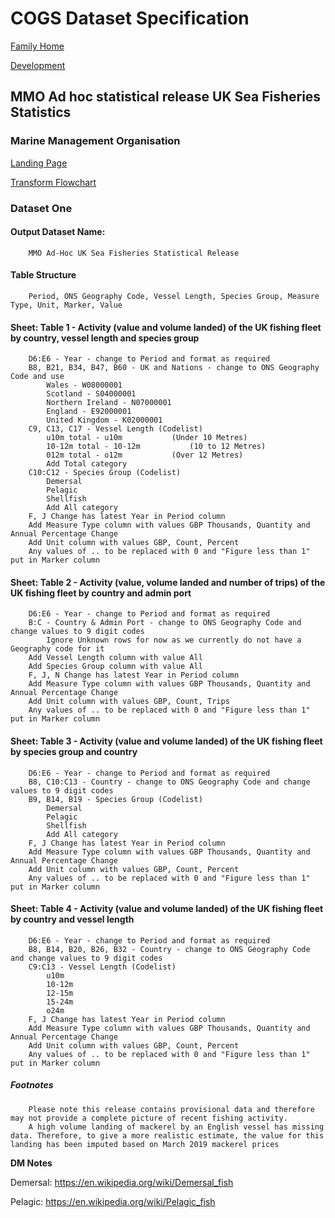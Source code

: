 # COGS Dataset Specification

[Family Home](https://gss-cogs.github.io/family-covid-19/datasets/specmenu.html)

[Development](https://gss-cogs.github.io/family-covid-19/datasets/index.html)

## MMO Ad hoc statistical release UK Sea Fisheries Statistics 

### Marine Management Organisation

[Landing Page](https://www.gov.uk/government/collections/ad-hoc-statistical-releases-sea-fisheries-statistics)

[Transform Flowchart](https://gss-cogs.github.io/family-covid-19/datasets/specflowcharts.html?MMO-Ad-hoc-statistical-release-UK-Sea-Fisheries-Statistics/flowchart.ttl)

### Dataset One

#### Output Dataset Name:

		MMO Ad-Hoc UK Sea Fisheries Statistical Release

#### Table Structure

		Period, ONS Geography Code, Vessel Length, Species Group, Measure Type, Unit, Marker, Value

#### Sheet: Table 1 - Activity (value and volume landed) of the UK fishing fleet by country, vessel length and species group

		D6:E6 - Year - change to Period and format as required
		B8, B21, B34, B47, B60 - UK and Nations - change to ONS Geography Code and use 
			Wales - W08000001
			Scotland - S04000001
			Northern Ireland - N07000001
			England - E92000001
			United Kingdom - K02000001
		C9, C13, C17 - Vessel Length (Codelist)
			u10m total - u10m			(Under 10 Metres)
			10-12m total - 10-12m			(10 to 12 Metres)
			012m total - o12m			(Over 12 Metres)
			Add Total category
		C10:C12 - Species Group (Codelist)
			Demersal
			Pelagic
			Shellfish
			Add All category	
		F, J Change has latest Year in Period column
		Add Measure Type column with values GBP Thousands, Quantity and Annual Percentage Change
		Add Unit column with values GBP, Count, Percent
		Any values of .. to be replaced with 0 and "Figure less than 1" put in Marker column

#### Sheet: Table 2 - Activity (value, volume landed and number of trips) of the UK fishing fleet by country and admin port

		D6:E6 - Year - change to Period and format as required
		B:C - Country & Admin Port - change to ONS Geography Code and change values to 9 digit codes
			Ignore Unknown rows for now as we currently do not have a Geography code for it
		Add Vessel Length column with value All
		Add Species Group column with value All
		F, J, N Change has latest Year in Period column
		Add Measure Type column with values GBP Thousands, Quantity and Annual Percentage Change
		Add Unit column with values GBP, Count, Trips
		Any values of .. to be replaced with 0 and "Figure less than 1" put in Marker column

#### Sheet: Table 3 - Activity (value and volume landed) of the UK fishing fleet by species group and country

		D6:E6 - Year - change to Period and format as required
		B8, C10:C13 - Country - change to ONS Geography Code and change values to 9 digit codes
		B9, B14, B19 - Species Group (Codelist)
			Demersal
			Pelagic
			Shellfish
			Add All category	
		F, J Change has latest Year in Period column
		Add Measure Type column with values GBP Thousands, Quantity and Annual Percentage Change
		Add Unit column with values GBP, Count, Percent
		Any values of .. to be replaced with 0 and "Figure less than 1" put in Marker column

#### Sheet: Table 4 - Activity (value and volume landed) of the UK fishing fleet by country and vessel length

		D6:E6 - Year - change to Period and format as required
		B8, B14, B20, B26, B32 - Country - change to ONS Geography Code and change values to 9 digit codes
		C9:C13 - Vessel Length (Codelist)
			u10m
			10-12m
			12-15m
			15-24m
			o24m	
		F, J Change has latest Year in Period column
		Add Measure Type column with values GBP Thousands, Quantity and Annual Percentage Change
		Add Unit column with values GBP, Count, Percent
		Any values of .. to be replaced with 0 and "Figure less than 1" put in Marker column
		
##### Footnotes

		Please note this release contains provisional data and therefore may not provide a complete picture of recent fishing activity.
		A high volume landing of mackerel by an English vessel has missing data. Therefore, to give a more realistic estimate, the value for this landing has been imputed based on March 2019 mackerel prices


**DM Notes**

Demersal: https://en.wikipedia.org/wiki/Demersal_fish

Pelagic: https://en.wikipedia.org/wiki/Pelagic_fish


